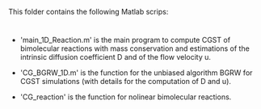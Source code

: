 This folder contains the following Matlab scrips:
#

- 'main_1D_Reaction.m' is the main program to compute CGST of bimolecular reactions with mass conservation and estimations of the intrinsic diffusion coefficient D and of the flow velocity u.

- 'CG_BGRW_1D.m' is the function for the unbiased algorithm BGRW for CGST simulations (with details for the computation of D and u).

- 'CG_reaction' is the function for nolinear bimolecular reactions.
